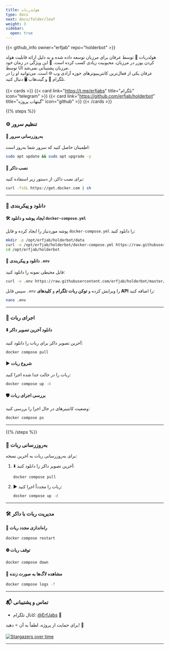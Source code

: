 ```yaml
---
title: هولدربات 
type: docs
next: docs/folder/leaf
weight: 3
sidebar:
  open: true
---
```


{{< github_info owner="erfjab" repo="holderbot" >}}


هولدربات 🚀 توسط عرفان برای مرزبان توسعه داده شده و به دلیل ارائه قابلیت هولد کردن یوزر در مرزبان، محبوبیت زیادی کسب کرده است. 🎉 این ویژگی در زمان خود توسط UI مرزبان پشتیبانی نمی‌شد.  
عرفان یکی از فعال‌ترین کانتریبیوترهای حوزه آزادی وب 🌐 است. می‌توانید او را در تلگرام 📱 و گیت‌هاب 🖥️ دنبال کنید.

{{< cards >}}
  {{< card link="https://t.me/erfjabs" title="تلگرام" icon="telegram" >}}
  {{< card link="https://github.com/erfjab/holderbot" title="گیتهاب پروژه" icon="github" >}}
{{< /cards >}}

{{% steps %}}

### ⚙️ تنظیم سرور

#### 🔄 به‌روزرسانی سرور

اطمینان حاصل کنید که سرور شما به‌روز است:

```bash
sudo apt update && sudo apt upgrade -y
```

#### 🐋 نصب داکر

برای نصب داکر، از دستور زیر استفاده کنید:

```bash
curl -fsSL https://get.docker.com | sh
```

---

### 📂 دانلود و پیکربندی

#### 🛠️ ایجاد پوشه و دانلود `docker-compose.yml`

پوشه موردنیاز را ایجاد کرده و فایل `docker-compose.yml` را دانلود کنید:

```bash
mkdir -p /opt/erfjab/holderbot/data
curl -o /opt/erfjab/holderbot/docker-compose.yml https://raw.githubusercontent.com/erfjab/holderbot/master/docker-compose.yml
cd /opt/erfjab/holderbot
```

#### 📝 دانلود و پیکربندی `.env`

فایل محیطی نمونه را دانلود کنید:

```bash
curl -o .env https://raw.githubusercontent.com/erfjab/holderbot/master/.env.example
```

سپس فایل `.env` را ویرایش کرده و **توکن ربات تلگرام** و **کلیدهای API** را اضافه کنید:  

```bash
nano .env
```

---

### 🤖 اجرای ربات

#### ⬇️ دانلود آخرین تصویر داکر

آخرین تصویر داکر برای ربات را دانلود کنید:

```bash
docker compose pull
```

#### ▶️ شروع ربات

ربات را در حالت جدا شده اجرا کنید:

```bash
docker compose up -d
```

#### 🛡️ بررسی اجرای ربات

وضعیت کانتینرهای در حال اجرا را بررسی کنید:

```bash
docker compose ps
```

---
{{% /steps %}}

### 🔄 به‌روزرسانی ربات

برای به‌روزرسانی ربات به آخرین نسخه:

1. ⬇️ آخرین تصویر داکر را دانلود کنید:

    ```bash
    docker compose pull
    ```

2. ▶️ ربات را مجدداً اجرا کنید:

    ```bash
    docker compose up -d
    ```

---

### 🛠️ مدیریت ربات با داکر

#### 🔁 راه‌اندازی مجدد ربات

```bash
docker compose restart
```

#### ⛔ توقف ربات

```bash
docker compose down
```

#### 📜 مشاهده لاگ‌ها به صورت زنده

```bash
docker compose logs -f
```

---

### 📬 تماس و پشتیبانی

- کانال تلگرام: [@ErfJabs](https://t.me/ErfJabs) 📢  

برای حمایت از پروژه، لطفاً به آن ⭐ دهید! 🌟  

[![Stargazers over time](https://starchart.cc/erfjab/holderbot.svg?variant=adaptive)](https://starchart.cc/erfjab/holderbot)

---